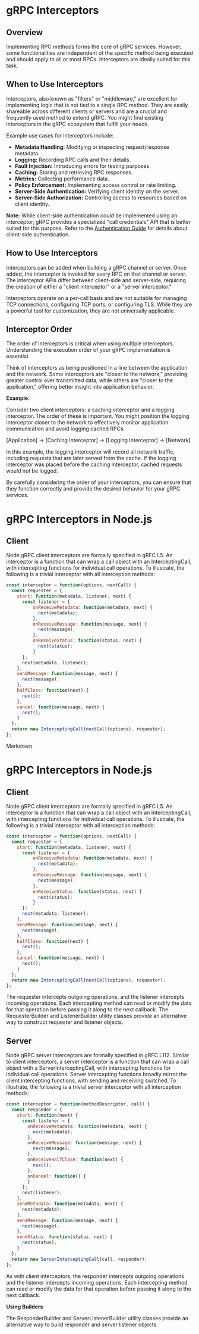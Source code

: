 # gRPC Interceptors

## Overview

Implementing RPC methods forms the core of gRPC services. However, some functionalities are independent of the specific method being executed and should apply to all or most RPCs. Interceptors are ideally suited for this task.

## When to Use Interceptors

Interceptors, also known as "filters" or "middleware," are excellent for implementing logic that is not tied to a single RPC method. They are easily shareable across different clients or servers and are a crucial and frequently used method to extend gRPC. You might find existing interceptors in the gRPC ecosystem that fulfill your needs.

Example use cases for interceptors include:

* **Metadata Handling:** Modifying or inspecting request/response metadata.
* **Logging:** Recording RPC calls and their details.
* **Fault Injection:** Introducing errors for testing purposes.
* **Caching:** Storing and retrieving RPC responses.
* **Metrics:** Collecting performance data.
* **Policy Enforcement:** Implementing access control or rate limiting.
* **Server-Side Authentication:** Verifying client identity on the server.
* **Server-Side Authorization:** Controlling access to resources based on client identity.

**Note:** While client-side authentication *could* be implemented using an interceptor, gRPC provides a specialized "call credentials" API that is better suited for this purpose. Refer to the [Authentication Guide](https://www.google.com/url?sa=E&source=gmail&q=link_to_authentication_guide) for details about client-side authentication.

## How to Use Interceptors

Interceptors can be added when building a gRPC channel or server. Once added, the interceptor is invoked for every RPC on that channel or server. The interceptor APIs differ between client-side and server-side, requiring the creation of either a "client interceptor" or a "server interceptor."

Interceptors operate on a per-call basis and are not suitable for managing TCP connections, configuring TCP ports, or configuring TLS. While they are a powerful tool for customization, they are not universally applicable.

## Interceptor Order

The order of interceptors is critical when using multiple interceptors. Understanding the execution order of your gRPC implementation is essential.

Think of interceptors as being positioned in a line between the application and the network. Some interceptors are "closer to the network," providing greater control over transmitted data, while others are "closer to the application," offering better insight into application behavior.

**Example:**

Consider two client interceptors: a caching interceptor and a logging interceptor. The order of these is important. You might position the logging interceptor closer to the network to effectively monitor application communication and avoid logging cached RPCs.

[Application] -> [Caching Interceptor] -> [Logging Interceptor] -> [Network]

In this example, the logging interceptor will record all network traffic, including requests that are later served from the cache. If the logging interceptor was placed before the caching interceptor, cached requests would not be logged.

By carefully considering the order of your interceptors, you can ensure that they function correctly and provide the desired behavior for your gRPC services.

# gRPC Interceptors in Node.js

## Client

Node gRPC client interceptors are formally specified in gRFC L5. An interceptor is a function that can wrap a call object with an InterceptingCall, with intercepting functions for individual call operations. To illustrate, the following is a trivial interceptor with all interception methods:

```javascript
const interceptor = function(options, nextCall) {
  const requester = {
    start: function(metadata, listener, next) {
      const listener = {
          onReceiveMetadata: function(metadata, next) {
            next(metadata);
          },
          onReceiveMessage: function(message, next) {
            next(message);
          },
          onReceiveStatus: function(status, next) {
            next(status);
          }
      };
      next(metadata, listener);
    },
    sendMessage: function(message, next) {
      next(message);
    },
    halfClose: function(next) {
      next();
    },
    cancel: function(message, next) {
      next();
    }
  };
  return new InterceptingCall(nextCall(options), requester);
};
```

Markdown

# gRPC Interceptors in Node.js

## Client

Node gRPC client interceptors are formally specified in gRFC L5. An interceptor is a function that can wrap a call object with an InterceptingCall, with intercepting functions for individual call operations. To illustrate, the following is a trivial interceptor with all interception methods:

```javascript
const interceptor = function(options, nextCall) {
  const requester = {
    start: function(metadata, listener, next) {
      const listener = {
          onReceiveMetadata: function(metadata, next) {
            next(metadata);
          },
          onReceiveMessage: function(message, next) {
            next(message);
          },
          onReceiveStatus: function(status, next) {
            next(status);
          }
      };
      next(metadata, listener);
    },
    sendMessage: function(message, next) {
      next(message);
    },
    halfClose: function(next) {
      next();
    },
    cancel: function(message, next) {
      next();
    }
  };
  return new InterceptingCall(nextCall(options), requester);
};
```

The requester intercepts outgoing operations, and the listener intercepts incoming operations. Each intercepting method can read or modify the data for that operation before passing it along to the next callback. The RequesterBuilder and ListenerBuilder utility classes provide an alternative way to construct requester and listener objects.

## Server

Node gRPC server interceptors are formally specified in gRFC L112. Similar to client interceptors, a server interceptor is a function that can wrap a call object with a ServerInterceptingCall, with intercepting functions for individual call operations. Server intercepting functions broadly mirror the client intercepting functions, with sending and receiving switched. To illustrate, the following is a trivial server interceptor with all interception methods:

```javascript
const interceptor = function(methodDescriptor, call) {
  const responder = {
    start: function(next) {
      const listener = {
        onReceiveMetadata: function(metadata, next) {
          next(metadata);
        },
        onReceiveMessage: function(message, next) {
          next(message);
        },
        onReceiveHalfClose: function(next) {
          next();
        },
        onCancel: function() {
        }
      };
      next(listener);
    },
    sendMetadata: function(metadata, next) {
      next(metadata);
    },
    sendMessage: function(message, next) {
      next(message);
    },
    sendStatus: function(status, next) {
      next(status);
    }
  };
  return new ServerInterceptingCall(call, responder);
};
```
As with client interceptors, the responder intercepts outgoing operations and the listener intercepts incoming operations. Each intercepting method can read or modify the data for that operation before passing it along to the next callback.

**Using Builders**

The ResponderBuilder and ServerListenerBuilder utility classes provide an alternative way to build responder and server listener objects.

